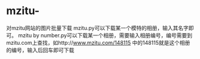 ﻿# mzitu-
对mzitu网站的图片批量下载
mzitu.py可以下载某一个模特的相册，输入其名字即可。
mzitu by number.py可以下载某一个相册，需要输入相册编号，编号需要到mzitu.com上查找，如http://www.mzitu.com/148115 中的148115就是这个相册的编号，输入后回车即可下载
